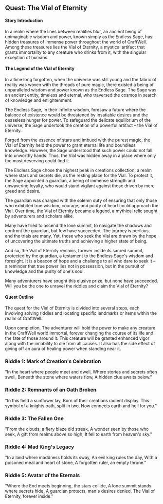 ## Quest: The Vial of Eternity

#### Story Introduction

In a realm where the lines between realities blur, an ancient being of unimaginable wisdom and power, known simply as the Endless Sage, has hidden treasures of immense power throughout the world of CraftWell. Among these treasures lies the Vial of Eternity, a mystical artifact that grants immortality to any creature who drinks from it, with the singular exception of humans.

#### The Legend of the Vial of Eternity

In a time long forgotten, when the universe was still young and the fabric of reality was woven with the threads of pure magic, there existed a being of unparalleled wisdom and power known as the Endless Sage. The Sage was an ancient entity, timeless and eternal, who traversed the cosmos in search of knowledge and enlightenment.

The Endless Sage, in their infinite wisdom, foresaw a future where the balance of existence would be threatened by insatiable desires and the ceaseless hunger for power. To safeguard the delicate equilibrium of the universe, the Sage undertook the creation of a powerful artifact – the Vial of Eternity.

Forged from the essence of stars and imbued with the purest magic, the Vial of Eternity held the power to grant eternal life and boundless knowledge. However, the Sage understood that such power could not fall into unworthy hands. Thus, the Vial was hidden away in a place where only the most deserving could find it.

The Endless Sage chose the highest peak in creations collection, a realm where stars and secrets die, as the resting place for the Vial. To protect it, the Sage appointed a guardian, a being of immense strength and unwavering loyalty, who would stand vigilant against those driven by mere greed and desire.

The guardian was charged with the solemn duty of ensuring that only those who exhibited true wisdom, courage, and purity of heart could approach the Vial. Over time, the Vial of Eternity became a legend, a mythical relic sought by adventurers and scholars alike.

Many have tried to ascend the lone summit, to navigate the shadows and confront the guardian, but few have succeeded. The journey is perilous, and the trials are many. Yet, those who seek the Vial are drawn by the hope of uncovering the ultimate truths and achieving a higher state of being.

And so, the Vial of Eternity remains, forever inside its sacred summit, protected by the guardian, a testament to the Endless Sage's wisdom and foresight. It is a beacon of hope and a challenge to all who dare to seek it – a reminder that true power lies not in possession, but in the pursuit of knowledge and the purity of one's soul.

Many adventurers have sought this elusive prize, but none have succeeded. Will you be the one to unravel the riddles and claim the Vial of Eternity?

#### Quest Outline

The quest for the Vial of Eternity is divided into several steps, each involving solving riddles and locating specific landmarks or items within the realm of CraftWell.

Upon completion, The adventurer will hold the power to make any creature in the CraftWell world immortal, forever changing the course of its life and the fate of those around it. This creature will be granted enhanced vigor along with the innability to die from all causes. It also has the side effect of giving off an aura of healing power when standing near it.

### Riddle 1: Mark of Creation's Celebration

"In the heart where people meet and dwell,
Where stories and secrets often swell,
Beneath the stone where waters flow,
A hidden clue awaits below."

### Riddle 2: Remnants of an Oath Broken

"In this field a sunflower lay,
Born of their creations radient display.
This symbol of a knights oath, split in two,
Now connects earth and hell for you."

### Riddle 3: The Fallen One

"From the clouds, a fiery blaze did streak,
A wonder seen by those who seek,
A gift from realms above so high,
It fell to earth from heaven's sky."

### Riddle 4: Mad King's Legacy

"In a land where maddness holds its sway,
An evil king rules the day,
With a poisoned meal and heart of stone,
A forgotten ruler, an empty throne."

### Riddle 5: Avatar of the Eternals

"Where the End meets beginning, the stars collide,
A lone summit stands where secrets hide,
A guardian protects, man's desires denied,
The Vial of Eternity, forever inside."
